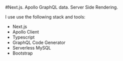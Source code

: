 #Next.js. Apollo GraphQL data. Server Side Rendering.

I use use the following stack and tools:

- Next.js
- Apollo Client
- Typescript
- GraphQL Code Generator
- Serverless MySQL
- Bootstrap
